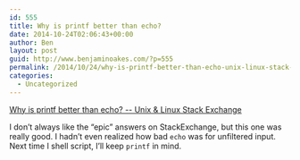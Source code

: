 ```yaml
---
id: 555
title: Why is printf better than echo?
date: 2014-10-24T02:06:43+00:00
author: Ben
layout: post
guid: http://www.benjaminoakes.com/?p=555
permalink: /2014/10/24/why-is-printf-better-than-echo-unix-linux-stack-exchange/
categories:
  - Uncategorized
---
```

[Why is printf better than echo? -- Unix & Linux Stack Exchange](http://unix.stackexchange.com/questions/65803/why-is-printf-better-than-echo)

I don&#8217;t always like the &#8220;epic&#8221; answers on StackExchange, but this one was really good. I hadn&#8217;t even realized how bad `echo` was for unfiltered input. Next time I shell script, I&#8217;ll keep `printf` in mind.